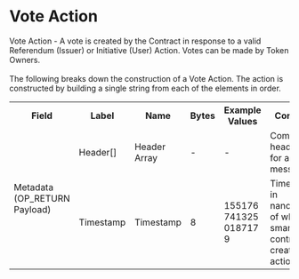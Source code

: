 
<html>
	<head>
		<link rel="stylesheet" href="css/style.css">
		<H1>Vote Action</H1>
		<p>
		Vote Action -  A vote is created by the Contract in response to a valid Referendum (Issuer) or Initiative (User) Action.  Votes can be made by Token Owners.  <br><br>
		The following breaks down the construction of a Vote Action. The action is constructed by building a single string from each of the elements in order.
		</p>
	</head>
	<div class="ritz grid-container" dir="ltr">
		<body>
			<table class="waffle" cellspacing="0" cellpadding="0" table-layout=fixed width=100%>
				 <tr style='height:19px;'>
				    <th style="width:6%" class="s0">Field</th>
				   	<th style="width:9%" class="s1">Label</th>
				    <th style="width:9%" class="s1">Name</th>
				    <th style="width:2%" class="s1">Bytes</th>
				    <th style="width:29%" class="s1">Example Values</th>
				    <th style="width:26%" class="s1">Comments</th>
				    <th style="width:5%" class="s1">Data Type</th>
				    <th style="width:14%" class="s2">Amendment Restrictions</th>
				</tr>
				<tr>
					<td class="s5" rowspan="2">Metadata (OP_RETURN Payload)</td>
			    	<td class="g6">Header[]</td>
			    	<td class="g6">Header Array</td>
			    	<td class="g6">-</td>
			    	<td class="g6">-</td>
			    	<td class="g6">Common header data for all messages</td>
			    	<td class="g6">Header</td>
			    	<td class="g7"></td>
			    </tr>
					<tr>
			    	<td class="g10">Timestamp</td>
			    	<td class="g10">Timestamp</td>
			    	<td class="g10">8</td>
			    	<td class="g10" style="word-break:break-all">1551767413250187179</td>
			    	<td class="g10">Timestamp in nanoseconds of when the smart contract created the action.</td>
			    	<td class="g10">timestamp</td>
			    	<td class="g11">Cannot be changed by issuer, operator. Smart contract controls.</td>
				</tr>
			</table>
		</body>
	</div>
</html>